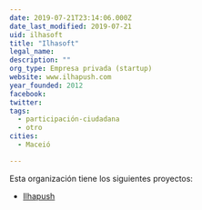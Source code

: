 ```yaml
---
date: 2019-07-21T23:14:06.000Z
date_last_modified: 2019-07-21
uid: ilhasoft
title: "Ilhasoft"
legal_name: 
description: ""
org_type: Empresa privada (startup)
website: www.ilhapush.com
year_founded: 2012
facebook: 
twitter: 
tags:
  - participación-ciudadana
  - otro
cities: 
  - Maceió

---
```


Esta organización tiene los siguientes proyectos:

- [Ilhapush](/proyectos/ilhapush)
